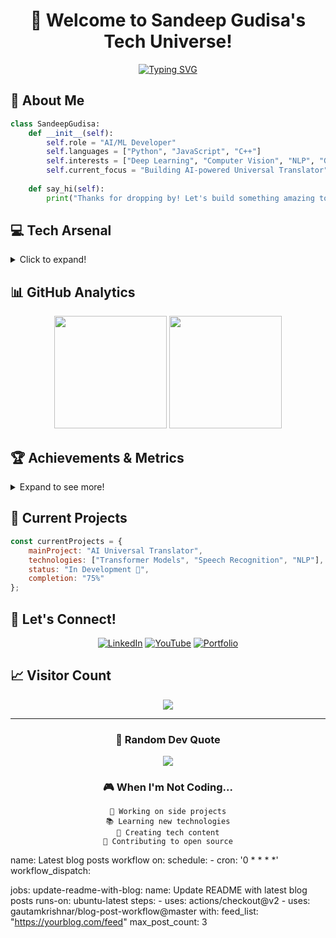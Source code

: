 <div align="center">
  
# 👋 Welcome to Sandeep Gudisa's Tech Universe!
[![Typing SVG](https://readme-typing-svg.demolab.com?font=Fira+Code&duration=3000&pause=1000&color=00FF00&center=true&vCenter=true&width=435&lines=AI%2FML+Developer;Deep+Learning+Enthusiast;Computer+Vision+Expert;Tech+Innovation+Explorer)](https://git.io/typing-svg)

</div>

## 🚀 About Me
```python
class SandeepGudisa:
    def __init__(self):
        self.role = "AI/ML Developer"
        self.languages = ["Python", "JavaScript", "C++"]
        self.interests = ["Deep Learning", "Computer Vision", "NLP", "Generative AI"]
        self.current_focus = "Building AI-powered Universal Translator"
        
    def say_hi(self):
        print("Thanks for dropping by! Let's build something amazing together.")
```

## 💻 Tech Arsenal
<details>
<summary>Click to expand!</summary>

### Languages & Frameworks
![Python](https://img.shields.io/badge/Python-3776AB?style=for-the-badge&logo=python&logoColor=white)
![JavaScript](https://img.shields.io/badge/JavaScript-F7DF1E?style=for-the-badge&logo=javascript&logoColor=black)
![TensorFlow](https://img.shields.io/badge/TensorFlow-FF6F00?style=for-the-badge&logo=tensorflow&logoColor=white)
![PyTorch](https://img.shields.io/badge/PyTorch-EE4C2C?style=for-the-badge&logo=pytorch&logoColor=white)
![React](https://img.shields.io/badge/React-20232A?style=for-the-badge&logo=react&logoColor=61DAFB)
![Node.js](https://img.shields.io/badge/Node.js-43853D?style=for-the-badge&logo=node.js&logoColor=white)

### Tools & Platforms
![Azure](https://img.shields.io/badge/Azure-0089D6?style=for-the-badge&logo=microsoft-azure&logoColor=white)
![Docker](https://img.shields.io/badge/Docker-2496ED?style=for-the-badge&logo=docker&logoColor=white)
![Git](https://img.shields.io/badge/Git-F05032?style=for-the-badge&logo=git&logoColor=white)
![OpenCV](https://img.shields.io/badge/OpenCV-5C3EE8?style=for-the-badge&logo=opencv&logoColor=white)

</details>

## 📊 GitHub Analytics
<div align="center">
  <img height="180em" src="https://github-readme-stats.vercel.app/api?username=GudisaSandeep&show_icons=true&theme=radical&include_all_commits=true&count_private=true"/>
  <img height="180em" src="https://github-readme-stats.vercel.app/api/top-langs/?username=GudisaSandeep&layout=compact&langs_count=7&theme=radical"/>
</div>

## 🏆 Achievements & Metrics
<details>
<summary>Expand to see more!</summary>

### GitHub Trophies
![](https://github-profile-trophy.vercel.app/?username=GudisaSandeep&theme=radical&no-frame=false&no-bg=true&margin-w=4)

### Contribution Streak
[![GitHub Streak](https://github-readme-streak-stats.herokuapp.com/?user=GudisaSandeep&theme=radical)](https://git.io/streak-stats)

### Activity Graph
[![Sandeep's github activity graph](https://github-readme-activity-graph.vercel.app/graph?username=GudisaSandeep&theme=react-dark)](https://github.com/ashutosh00710/github-readme-activity-graph)

</details>

## 🎯 Current Projects
```javascript
const currentProjects = {
    mainProject: "AI Universal Translator",
    technologies: ["Transformer Models", "Speech Recognition", "NLP"],
    status: "In Development 🚧",
    completion: "75%"
};
```


## 🤝 Let's Connect!
<div align="center">
  
[![LinkedIn](https://img.shields.io/badge/LinkedIn-0077B5?style=for-the-badge&logo=linkedin&logoColor=white)](https://linkedin.com/in/sandeep-gudisa)
[![YouTube](https://img.shields.io/badge/YouTube-FF0000?style=for-the-badge&logo=youtube&logoColor=white)](https://www.youtube.com/@AIProgrammingTelugu)
[![Portfolio](https://img.shields.io/badge/Portfolio-000000?style=for-the-badge&logo=About.me&logoColor=white)](https://your-portfolio.com)

</div>

## 📈 Visitor Count
<div align="center">
  
![](https://profile-counter.glitch.me/GudisaSandeep/count.svg)
  
</div>

---
<div align="center">
  
### 💭 Random Dev Quote
![](https://quotes-github-readme.vercel.app/api?type=horizontal&theme=radical)

### 🎮 When I'm Not Coding...
```text
🎯 Working on side projects
📚 Learning new technologies
🎥 Creating tech content
🌱 Contributing to open source
```
</div>

<!-- GitHub Action for Dynamic Content -->

name: Latest blog posts workflow
on:
  schedule:
    - cron: '0 * * * *'
  workflow_dispatch:

jobs:
  update-readme-with-blog:
    name: Update README with latest blog posts
    runs-on: ubuntu-latest
    steps:
      - uses: actions/checkout@v2
      - uses: gautamkrishnar/blog-post-workflow@master
        with:
          feed_list: "https://yourblog.com/feed"
          max_post_count: 3
